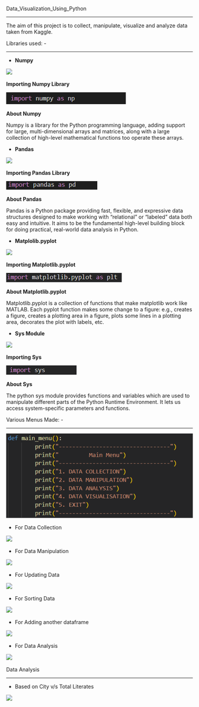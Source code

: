 Data\_Visualization\_Using\_Python

-----
The aim of this project is to collect, manipulate, visualize and analyze data taken from Kaggle.

Libraries used: -

-----
- **Numpy**

![](Aspose.Words.8b5f0c91-609e-4b08-beca-0bbfbac4cb02.001.png)

**Importing Numpy Library**

![](Aspose.Words.8b5f0c91-609e-4b08-beca-0bbfbac4cb02.002.png)

**About Numpy**

Numpy is a library for the Python programming language, adding support for large, multi-dimensional arrays and matrices, along with a large collection of high-level mathematical functions too operate  these arrays.





- **Pandas**

![](Aspose.Words.8b5f0c91-609e-4b08-beca-0bbfbac4cb02.003.png)

**Importing Pandas Library**

![](Aspose.Words.8b5f0c91-609e-4b08-beca-0bbfbac4cb02.004.png)

**About Pandas**

Pandas is a Python package providing fast, flexible, and expressive data structures designed to make working with “relational” or “labeled” data both easy and intuitive. It aims to be the fundamental high-level building block for doing practical, real-world data analysis in Python.














- **Matplolib.pyplot**

![](Aspose.Words.8b5f0c91-609e-4b08-beca-0bbfbac4cb02.005.png)

**Importing Matplotlib.pyplot**

![](Aspose.Words.8b5f0c91-609e-4b08-beca-0bbfbac4cb02.006.png)

**About Matplotlib.pyplot**

Matplotlib.pyplot is a collection of functions that make matplotlib work like MATLAB. Each pyplot function makes some change to a figure: e.g., creates a figure, creates a plotting area in a figure, plots some lines in a plotting area, decorates the plot with labels, etc.

- **Sys Module**

![](Aspose.Words.8b5f0c91-609e-4b08-beca-0bbfbac4cb02.007.png)




**Importing Sys**

![](Aspose.Words.8b5f0c91-609e-4b08-beca-0bbfbac4cb02.008.png)

**About Sys**

The python sys module provides functions and variables which are used to manipulate different parts of the Python Runtime Environment. It lets us access system-specific parameters and functions.


Various Menus Made: -

-----
![](Aspose.Words.8b5f0c91-609e-4b08-beca-0bbfbac4cb02.009.png)

- For Data Collection

![](Aspose.Words.8b5f0c91-609e-4b08-beca-0bbfbac4cb02.010.png)

- For Data Manipulation

![](Aspose.Words.8b5f0c91-609e-4b08-beca-0bbfbac4cb02.011.png)

- For Updating Data

![](Aspose.Words.8b5f0c91-609e-4b08-beca-0bbfbac4cb02.012.png)

- For Sorting Data

![](Aspose.Words.8b5f0c91-609e-4b08-beca-0bbfbac4cb02.013.png)

- For Adding another dataframe

![](Aspose.Words.8b5f0c91-609e-4b08-beca-0bbfbac4cb02.014.png)

- For Data Analysis

![](Aspose.Words.8b5f0c91-609e-4b08-beca-0bbfbac4cb02.015.png)

Data Analysis

-----
- Based on City v/s Total Literates

![](Aspose.Words.8b5f0c91-609e-4b08-beca-0bbfbac4cb02.016.png)
